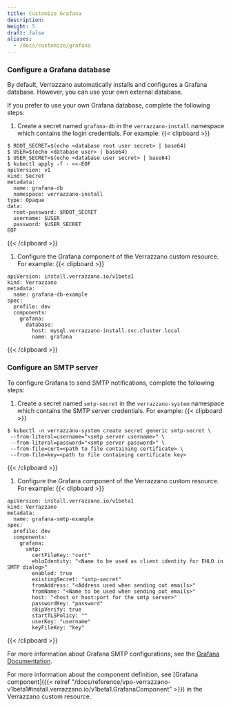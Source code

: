 ```yaml
---
title: Customize Grafana
description: 
Weight: 5
draft: false
aliases:
  - /docs/customize/grafana
---
```


### Configure a Grafana database

By default, Verrazzano automatically installs and configures a Grafana database. However, you can use your own external database.

If you prefer to use your own Grafana database, complete the following steps:

1. Create a secret named `grafana-db` in the `verrazzano-install` namespace which contains the login credentials. For example:
{{< clipboard >}}
<div class="highlight">

   ```
   $ ROOT_SECRET=$(echo <database root user secret> | base64)
   $ USER=$(echo <database user> | base64)
   $ USER_SECRET=$(echo <database user secret> | base64)
   $ kubectl apply -f - <<-EOF
   apiVersion: v1
   kind: Secret
   metadata:
     name: grafana-db
     namespace: verrazzano-install
   type: Opaque
   data:
     root-password: $ROOT_SECRET
     username: $USER
     password: $USER_SECRET
   EOF
   ```

</div>
{{< /clipboard >}}

1. Configure the Grafana component of the Verrazzano custom resource. For example:
{{< clipboard >}}
<div class="highlight">

   ```
   apiVersion: install.verrazzano.io/v1beta1
   kind: Verrazzano
   metadata:
     name: grafana-db-example
   spec:
     profile: dev
     components:
       grafana:
         database:
           host: mysql.verrazzano-install.svc.cluster.local
           name: grafana
   ```

</div>
{{< /clipboard >}}

### Configure an SMTP server

To configure Grafana to send SMTP notifications, complete the following steps:

1. Create a secret named `smtp-secret` in the `verrazzano-system` namespace which contains the SMTP server credentials. For example:
{{< clipboard >}}
<div class="highlight">

   ```
   $ kubectl -n verrazzano-system create secret generic smtp-secret \
    --from-literal=username="<smtp server username>" \
    --from-literal=password="<smtp server password>" \
    --from-file=cert=<path to file containing certificate> \
    --from-file=key=<path to file containing certificate key>
   ```

</div>
{{< /clipboard >}}

1. Configure the Grafana component of the Verrazzano custom resource. For example:
{{< clipboard >}}
<div class="highlight">

   ```
   apiVersion: install.verrazzano.io/v1beta1
   kind: Verrazzano
   metadata:
     name: grafana-smtp-example
   spec:
     profile: dev
     components:
       grafana:
         smtp:
           certFileKey: "cert"
           ehloIdentity: "<Name to be used as client identity for EHLO in SMTP dialog>"
           enabled: true
           existingSecret: "smtp-secret"
           fromAddress: "<Address used when sending out emails>"
           fromName: "<Name to be used when sending out emails>"
           host: "<host or host:port for the smtp server>"
           passwordKey: "password"
           skipVerify: true
           startTLSPolicy: ""
           userKey: "username"
           keyFileKey: "key"
   ```

</div>
{{< /clipboard >}}

For more information about Grafana SMTP configurations, see the [Grafana Documentation](https://grafana.com/docs/grafana/latest/setup-grafana/configure-grafana/#smtp).

For more information about the component definition, see [Grafana component]({{< relref "/docs/reference/vpo-verrazzano-v1beta1#install.verrazzano.io/v1beta1.GrafanaComponent" >}}) in the Verrazzano custom resource.
